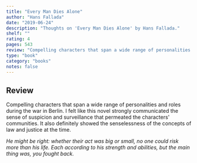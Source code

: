 ```yaml
---
title: "Every Man Dies Alone"
author: "Hans Fallada"
date: "2019-06-24"
description: "Thoughts on 'Every Man Dies Alone' by Hans Fallada."
shelf: ""
rating: 4
pages: 543
review: "Compelling characters that span a wide range of personalities and roles during the war in Berlin. I felt like this novel strongly communicated the sense of suspicion and surveillance that permeated the characters' communities. It also definitely showed the senselessness of the concepts of law and justice at the time.<br/><br/>'He might be right: whether their act was big or small, no one could risk more than his life. Each according to his strength and abilities, but the main thing was, you fought back.'"
type: "book"
category: "books"
notes: false
---
```


## Review

Compelling characters that span a wide range of personalities and roles during the war in Berlin. I felt like this novel strongly communicated the sense of suspicion and surveillance that permeated the characters' communities. It also definitely showed the senselessness of the concepts of law and justice at the time.

<i>He might be right: whether their act was big or small, no one could risk more than his life. Each according to his strength and abilities, but the main thing was, you fought back.</i>
